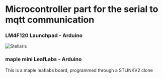 # Microcontroller part for the serial to mqtt communication
### LM4F120 Launchpad - Arduino
![Stellaris](https://github.com/vortex314/mqtt2serial/doc/stellaris.jpeg)
### maple mini LeafLabs - Arduino
This is a maple leaflabs board, programmed through a STLINKV2 clone



